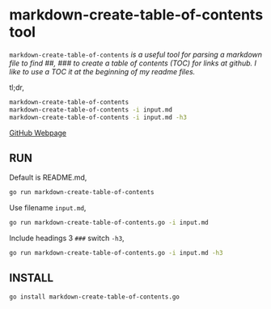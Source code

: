 # markdown-create-table-of-contents tool

`markdown-create-table-of-contents` _is a useful tool for
parsing a markdown file to find ##, ### to create a table
of contents (TOC) for links at github.  I like to use a
TOC it at the beginning of my readme files._

tl;dr,

```bash
markdown-create-table-of-contents
markdown-create-table-of-contents -i input.md
markdown-create-table-of-contents -i input.md -h3
```

[GitHub Webpage](https://jeffdecola.github.io/my-go-tools/)

## RUN

Default is README.md,

```bash
go run markdown-create-table-of-contents
```

Use filename `input.md`,

```bash
go run markdown-create-table-of-contents.go -i input.md
```

Include headings 3 `###` switch `-h3`,

```bash
go run markdown-create-table-of-contents.go -i input.md -h3
```

## INSTALL

```bash
go install markdown-create-table-of-contents.go
```
